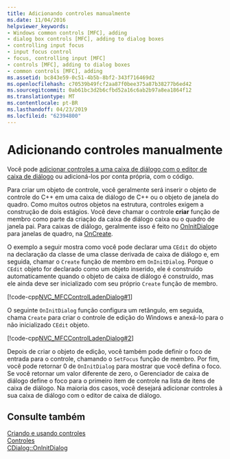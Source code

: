 ```yaml
---
title: Adicionando controles manualmente
ms.date: 11/04/2016
helpviewer_keywords:
- Windows common controls [MFC], adding
- dialog box controls [MFC], adding to dialog boxes
- controlling input focus
- input focus control
- focus, controlling input [MFC]
- controls [MFC], adding to dialog boxes
- common controls [MFC], adding
ms.assetid: bc843e59-0c51-4b5b-8bf2-343f716469d2
ms.openlocfilehash: c70539b49fcf2aa87f0bee375a87b38277b6ed42
ms.sourcegitcommit: 0ab61bc3d2b6cfbd52a16c6ab2b97a8ea1864f12
ms.translationtype: MT
ms.contentlocale: pt-BR
ms.lasthandoff: 04/23/2019
ms.locfileid: "62394800"
---
```

# <a name="adding-controls-by-hand"></a>Adicionando controles manualmente

Você pode [adicionar controles a uma caixa de diálogo com o editor de caixa de diálogo](../mfc/using-the-dialog-editor-to-add-controls.md) ou adicioná-los por conta própria, com o código.

Para criar um objeto de controle, você geralmente será inserir o objeto de controle do C++ em uma caixa de diálogo de C++ ou o objeto de janela do quadro. Como muitos outros objetos na estrutura, controles exigem a construção de dois estágios. Você deve chamar o controle **criar** função de membro como parte da criação da caixa de diálogo caixa ou o quadro de janela pai. Para caixas de diálogo, geralmente isso é feito no [OnInitDialog](../mfc/reference/cdialog-class.md#oninitdialog)e para janelas de quadro, na [OnCreate](../mfc/reference/cwnd-class.md#oncreate).

O exemplo a seguir mostra como você pode declarar uma `CEdit` do objeto na declaração da classe de uma classe derivada de caixa de diálogo e, em seguida, chamar o `Create` função de membro em `OnInitDialog`. Porque o `CEdit` objeto for declarado como um objeto inserido, ele é construído automaticamente quando o objeto de caixa de diálogo é construído, mas ele ainda deve ser inicializado com seu próprio `Create` função de membro.

[!code-cpp[NVC_MFCControlLadenDialog#1](../mfc/codesnippet/cpp/adding-controls-by-hand_1.h)]

O seguinte `OnInitDialog` função configura um retângulo, em seguida, chama `Create` para criar o controle de edição do Windows e anexá-lo para o não inicializado `CEdit` objeto.

[!code-cpp[NVC_MFCControlLadenDialog#2](../mfc/codesnippet/cpp/adding-controls-by-hand_2.cpp)]

Depois de criar o objeto de edição, você também pode definir o foco de entrada para o controle, chamando o `SetFocus` função de membro. Por fim, você pode retornar 0 de `OnInitDialog` para mostrar que você defina o foco. Se você retornar um valor diferente de zero, o Gerenciador de caixa de diálogo define o foco para o primeiro item de controle na lista de itens de caixa de diálogo. Na maioria dos casos, você desejará adicionar controles à sua caixa de diálogo com o editor de caixa de diálogo.

## <a name="see-also"></a>Consulte também

[Criando e usando controles](../mfc/making-and-using-controls.md)<br/>
[Controles](../mfc/controls-mfc.md)<br/>
[CDialog::OnInitDialog](../mfc/reference/cdialog-class.md#oninitdialog)
